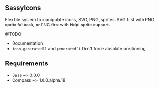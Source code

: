 ## SassyIcons

Flexible system to manipulate icons, SVG, PNG, sprites.
SVG first with PNG sprite fallback, or PNG first with hidpi sprite support.

@TODO:
* Documentation.
* `icon-generated()` and `generated()` Don't force absolute positioning.

## Requirements

* Sass ~> 3.3.0 
* Compass ~> 1.0.0.alpha.18 

